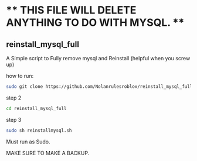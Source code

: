 # ** THIS FILE WILL DELETE ANYTHING TO DO WITH MYSQL. **

## reinstall_mysql_full
A Simple script to Fully remove mysql and Reinstall (helpful when you screw up)

how to run:
```bash
sudo git clone https://github.com/Nolanrulesroblox/reinstall_mysql_full.git
```
step 2 
```bash
cd reinstall_mysql_full
```
step 3
```bash
sudo sh reinstallmysql.sh
```



Must run as Sudo.

MAKE SURE TO MAKE A BACKUP.
